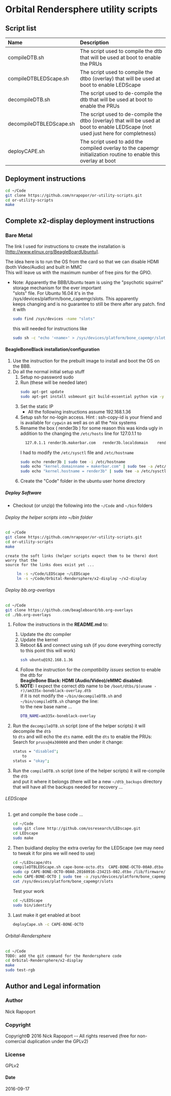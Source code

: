 # Orbital Rendersphere utility scripts

## Script list


| Name             | Description |
|:--- |:--- |
| compileDTB.sh             | The script used to compile the dtb that will be used at boot to enable the PRUs
| compileDTBLEDScape.sh     | The script used to compile the dtbo (overlay) that will be used at boot to enable LEDScape
| decompileDTB.sh           | The script used to de-compile the dtb that will be used at boot to enable the PRUs
| decompileDTBLEDScape.sh   | The script used to de-compile the dtbo (overlay) that will be used at boot to enable LEDScape (not used just here for completness)
| deployCAPE.sh             | The script used to add the compiled overlay to the capemgr initialization routine to enable this overlay at boot

## Deployment instructions 
   ````sh 
   cd ~/Code
   git clone https://github.com/nrapopor/or-utility-scripts.git
   cd or-utility-scripts
   make
   ````
## Complete x2-display deployment instructions 

### Bare Metal

The link I used for instructions to create the installation is [http://www.elinux.org/BeagleBoardUbuntu].     

The idea here is to run the OS from the card so that we can disable HDMI (both Video/Audio) and built in MMC   
This will leave us with the maximum number of free pins for the GPIO.


* Note: Apparently the BBB/Ubuntu team is using the "psychotic squirrel" storage mechanism for the ever important     
 "slots" file. For Ubuntu 16.04 it's in the /sys/devices/platform/bone_capemgr/slots. This apparently     
 keeps changing and is no guarantee to still be there after any patch. find it with
  ````sh
  sudo find /sys/devices -name "slots"
  ````
  this will needed for instructions like 
    ````sh      
    sudo sh -c "echo '<name>' > /sys/devices/platform/bone_capemgr/slots"``
    ````

#### BeagleBoneBlack installation/configuration
1.  Use the instruction for the prebuilt image to install and boot the OS on the BBB.
2.  Do all the normal initial setup stuff
    1. Setup no-password sudo
	2. Run (these will be needed later)
        ````sh
        sudo apt-get update
        sudo apt-get install usbmount git build-essential python vim -y
        ````
	3. Set the static IP      
       * All the following instructions assume 192.168.1.36
	4. Setup ssh for no-login access. Hint : ssh-copy-id is your friend and is available for `cygwin` as well as on all the *nix systems
	5. Rename the box ( render3b ) for some reason this was kinda ugly
    in addition to the changing the ``/etc/hosts`` line for 127.0.1.1 to     
        ````sh
          127.0.1.1	render3b.makerbar.com	render3b.localdomain	render3b
        ````
        I had to modify the `/etc/sysctl` file and `/etc/hostname`
        ````sh
        sudo echo render3b | sudo tee -i /etc/hostname
        sudo echo "kernel.domainname = makerbar.com" | sudo tee -a /etc/sysctl.conf 
        sudo echo "kernel.hostname = render3b" | sudo tee -a /etc/sysctl.conf
        ````
    6. Create the "Code" folder in the ubuntu user home directory

##### Deploy Software
* Checkout (or unzip) the following into the `~/Code` and `~/bin` folders
###### Deploy the helper scripts into ~/bin folder
   ````sh 
   cd ~/Code
   git clone https://github.com/nrapopor/or-utility-scripts.git
   cd or-utility-scripts
   make
   ````
    create the soft links (helper scripts expect them to be there) dont worry that the    
    source for the links does exist yet ... 
   ````sh 
        ln -s ~/Code/LEDScape ~/LEDScape
        ln -s ~/Code/Orbital-Rendersphere/x2-display ~/x2-display
   ````
###### Deploy bb.org-overlays     
````sh 
cd ~/Code
git clone https://github.com/beagleboard/bb.org-overlays
cd ./bb.org-overlays
````
1.	Follow the instructions in the __README.md__ to:
    1. Update the dtc compiler
    2. Update the kernel
    3. Reboot && and connect using ssh (if you done everything correctly to this point this will work)
        ````sh
        ssh ubuntu@192.168.1.36 
        ````
     4. Follow the instruction for the _compatibility issues_ section to enable the dtb for     
      __BeagleBone Black: HDMI (Audio/Video)/eMMC disabled:__
	 5. __NOTE:__     I expect the correct dtb name to be `/boot/dtbs/$(uname -r)/am335x-boneblack-overlay.dtb`     
      if it is not modify the `~/bin/decompileDTB.sh` and `~/bin/compileDTB.sh` change the line:     
      to the new base name ...
    	````sh
        DTB_NAME=am335x-boneblack-overlay
    	````
2. Run the `decompileDTB.sh` script (one of the helper scripts) it will decompile the `dtb`    
     to `dts` and will echo the `dts` name. edit the `dts` to enable the PRUs:     
     Search for `pruss@4a300000` and then under it change:
    ````sh 
    status = "disabled";
        to
    status = "okay";
    ````
    
3. Run the `compileDTB.sh` script (one of the helper scripts) it will re-compile the `dtb`     
     and put it where it belongs (there will be a new `~/dtb_backups` directory that will
     have all the backups needed for recovery ...

###### LEDScape
1. get and compile the base code ... 
   ````sh 
   cd ~/Code
   sudo git clone http://github.com/osresearch/LEDscape.git
   cd LEDscape
   sudo make
   ````
 2. Then buidland deploy the extra overlay for the LEDScape (we may need to tweak it for pins we will need to use)
    ````sh
    cd ~/LEDscape/dts
    compileDTBLEDScape.sh cape-bone-octo.dts  CAPE-BONE-OCTO-00A0.dtbo
    sudo cp CAPE-BONE-OCTO-00A0.20160916-234215-082.dtbo /lib/firmware/CAPE-BONE-OCTO-00A0.dtbo
    echo CAPE-BONE-OCTO | sudo tee -a /sys/devices/platform/bone_capemgr/slots
    cat /sys/devices/platform/bone_capemgr/slots 
    ````
    Test your work
    ````sh
    cd ~/LEDScape
    sudo bin/identify 
    ````
  3. Last make it get enabled at boot
      ````sh
      deployCape.sh -c CAPE-BONE-OCTO
      ````

###### Orbital-Rendersphere
  ````sh
  cd ~/Code
  TODO: add the git command for the Rendersphere code
  cd Orbital-Rendersphere/x2-display
  make
  sudo test-rgb
  ````
## Author and Legal information

### Author

Nick Rapoport

### Copyright

Copyright&copy;  2016 Nick Rapoport -- All rights reserved (free 
for non-comercial duplication under the GPLv2)

### License

GPLv2

#### Date
2016-09-17